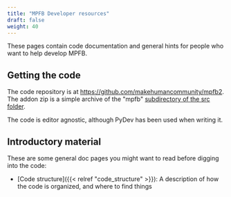 ```yaml
---
title: "MPFB Developer resources"
draft: false
weight: 40
---
```


These pages contain code documentation and general hints for people who want to help develop MPFB.

## Getting the code

The code repository is at https://github.com/makehumancommunity/mpfb2. The addon zip is a simple 
archive of the "mpfb" [subdirectory of the src folder](https://github.com/makehumancommunity/mpfb2/tree/master/src/mpfb). 

The code is editor agnostic, although PyDev has been used when writing it. 

## Introductory material

These are some general doc pages you might want to read before digging into the code:

* [Code structure]({{< relref "code_structure" >}}): A description of how the code is organized, and where to find things
